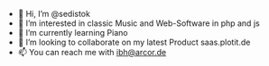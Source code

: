  
- 👋 Hi, I’m @sedistok
- 👀 I’m interested in classic Music and Web-Software in php and js
- 🌱 I’m currently learning Piano
- 💞️ I’m looking to collaborate on my latest Product saas.plotit.de
- 📫 You can reach me with ibh@arcor.de
 
